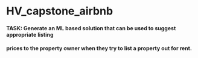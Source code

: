 # HV_capstone_airbnb

#### TASK: Generate an ML based solution that can be used to suggest appropriate listing 
#### prices to the property owner when they try to list a property out for rent.
